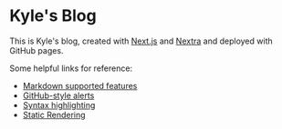# Kyle's Blog

This is Kyle's blog, created with [Next.js](https://nextjs.com) and [Nextra](https://nextra.site) and deployed with GitHub pages. 

Some helpful links for reference: 
- [Markdown supported features](https://nextra.site/docs/guide/markdown)
- [GitHub-style alerts](https://nextra.site/docs/guide/github-alert-syntax)
- [Syntax highlighting](https://nextra.site/docs/guide/syntax-highlighting)
- [Static Rendering](https://nextra.site/docs/guide/ssg)
